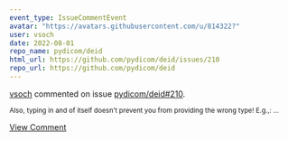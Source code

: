 ```yaml
---
event_type: IssueCommentEvent
avatar: "https://avatars.githubusercontent.com/u/814322?"
user: vsoch
date: 2022-08-01
repo_name: pydicom/deid
html_url: https://github.com/pydicom/deid/issues/210
repo_url: https://github.com/pydicom/deid
---
```


<a href='https://github.com/vsoch' target='_blank'>vsoch</a> commented on issue <a href='https://github.com/pydicom/deid/issues/210' target='_blank'>pydicom/deid#210</a>.

<small>Also, typing in and of itself doesn't prevent you from providing the wrong type! E.g.,:...</small>

<a href='https://github.com/pydicom/deid/issues/210' target='_blank'>View Comment</a>